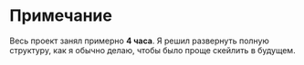 # Примечание


Весь проект занял примерно **4 часа**.
Я решил развернуть полную структуру, как я обычно делаю, чтобы было проще скейлить в будущем. 